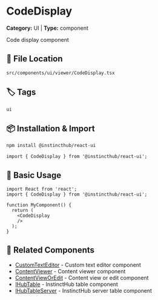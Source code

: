 # CodeDisplay

**Category:** UI | **Type:** component

Code display component

## 📁 File Location

`src/components/ui/viewer/CodeDisplay.tsx`

## 🏷️ Tags

`ui`

## 📦 Installation & Import

```bash
npm install @instincthub/react-ui
```

```tsx
import { CodeDisplay } from '@instincthub/react-ui';
```

## 🚀 Basic Usage

```tsx
import React from 'react';
import { CodeDisplay } from '@instincthub/react-ui';

function MyComponent() {
  return (
    <CodeDisplay
    />
  );
}
```

## 🔗 Related Components

- [CustomTextEditor](./CustomTextEditor.md) - Custom text editor component
- [ContentViewer](./ContentViewer.md) - Content viewer component
- [ContentViewOrEdit](./ContentViewOrEdit.md) - Content view or edit component
- [IHubTable](./IHubTable.md) - InstinctHub table component
- [IHubTableServer](./IHubTableServer.md) - InstinctHub server table component

